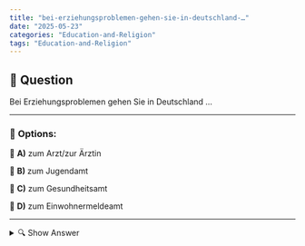```yaml
---
title: "bei-erziehungsproblemen-gehen-sie-in-deutschland-…"
date: "2025-05-23"
categories: "Education-and-Religion"
tags: "Education-and-Religion"
---
```


## 📌 **Question**

Bei Erziehungsproblemen gehen Sie in Deutschland …



---

### 📝 **Options:**

🔘 **A)** zum Arzt/zur Ärztin

🔘 **B)** zum Jugendamt

🔘 **C)** zum Gesundheitsamt

🔘 **D)** zum Einwohnermeldeamt

---

<details>
  <summary>🔍 Show Answer</summary>

  <p>
💡  <b>Correct Answer:</b>  b
  </p>
  <p>
    📖<b>Explanation:</b>
    In Deutschland können Erziehungsprobleme verschiedene Herausforderungen darstellen, die professionelle Unterstützung erfordern. Eltern und Erziehungsberechtigte stehen oft vor der Frage, welche Institution ihnen bei der Bewältigung solcher Probleme helfen kann. Dabei spielen sowohl gesundheitliche als auch soziale Aspekte eine Rolle. Das Jugendamt ist die zentrale Anlaufstelle, wenn es um Unterstützung bei Erziehungsfragen, Kindeswohl oder familienbezogene Dienstleistungen geht. Im Vergleich dazu sind Arzt/Ärztin und Gesundheitsamt eher bei gesundheitlichen oder psychologischen Anliegen relevant, während das Einwohnermeldeamt für administrative Aufgaben zuständig ist.
  </p>
</details>
